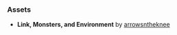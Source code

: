 ### Assets

- **Link, Monsters, and Environment** by [arrowsntheknee](https://arrowsntheknee.itch.io/legend-of-zelda-assists-remake)